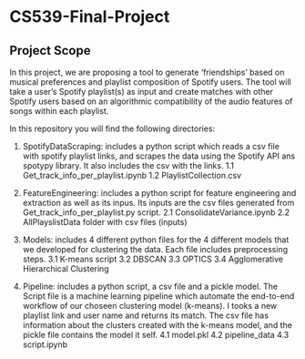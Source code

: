 # CS539-Final-Project

## Project Scope
 
In this project, we are proposing a tool to generate ‘friendships’ based on musical preferences and playlist composition of Spotify users. The tool will take a user’s Spotify playlist(s) as input and create matches with other Spotify users based on an algorithmic compatibility of the audio features of songs within each playlist.

In this repository you will find the following directories:
1. SpotifyDataScraping: includes a python script which reads a csv file with spotify playlist links, and scrapes the data using the Spotify API ans spotypy library. It also includes the csv with the links. 
  1.1 Get_track_info_per_playlist.ipynb
  1.2 PlaylistCollection.csv

2. FeatureEngineering: includes a python script for feature engineering and extraction as well as its inpus. Its inputs are the csv files generated from Get_track_info_per_playlist.py script.
  2.1 ConsolidateVariance.ipynb
  2.2 AllPlayslistData folder with csv files (inputs)

3. Models: includes 4 different python files for the 4 different models that we developed for clustering the data. Each file includes preprocessing steps. 
  3.1 K-means script
  3.2 DBSCAN
  3.3 OPTICS
  3.4 Agglomerative Hierarchical Clustering

4. Pipeline: includes a python script, a csv file and a pickle model. The Script file is a machine learning pipeline which automate the end-to-end workflow of our choseen clustering model (k-means). I tooks a new playlist link and user name and returns its match. The csv file has information about the clusters created with the k-means model, and the pickle file contains the model it self.
  4.1 model.pkl
  4.2 pipeline_data
  4.3 script.ipynb
